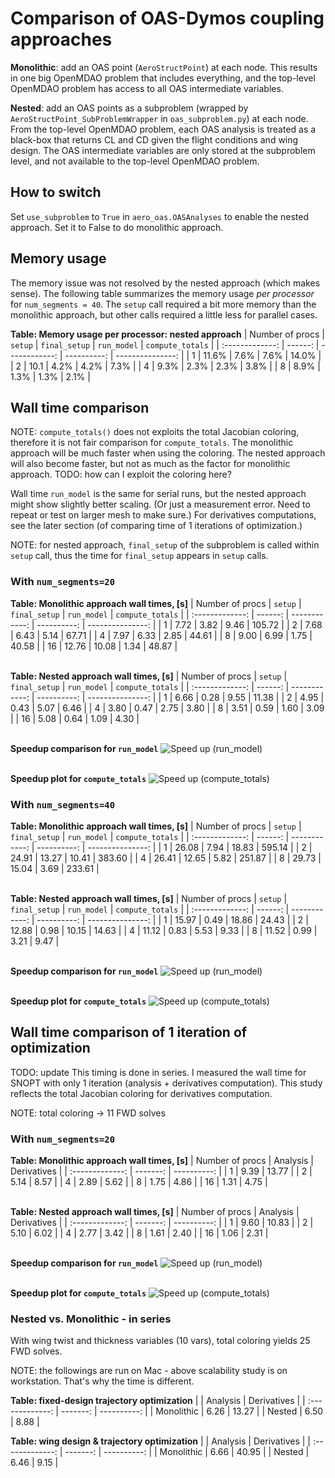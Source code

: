 # Comparison of OAS-Dymos coupling approaches

**Monolithic**: add an OAS point (`AeroStructPoint`) at each node.
This results in one big OpenMDAO problem that includes everything, and the top-level OpenMDAO problem has access to all OAS intermediate variables.  

**Nested**: add an OAS points as a subproblem (wrapped by `AeroStructPoint_SubProblemWrapper` in `oas_subproblem.py`) at each node.
From the top-level OpenMDAO problem, each OAS analysis is treated as a black-box that returns CL and CD given the flight conditions and wing design.
The OAS intermediate variables are only stored at the subproblem level, and not available to the top-level OpenMDAO problem.

## How to switch 
Set `use_subproblem` to `True` in `aero_oas.OASAnalyses` to enable the nested approach.
Set it to False to do monolithic approach.

## Memory usage

The memory issue was not resolved by the nested approach (which makes sense).
The following table summarizes the memory usage *per processor* for `num_segments = 40`.
The `setup` call required a bit more memory than the monolithic approach, but other calls required a little less for parallel cases.

**Table: Memory usage per processor: nested approach**
| Number of procs | `setup` | `final_setup` | `run_model` | `compute_totals` | 
| :-------------: | ------: | ------------: | ----------: | ---------------: |
| 1               | 11.6%   | 7.6%          | 7.6%        | 14.0%            |
| 2               | 10.1    | 4.2%          | 4.2%        | 7.3%             |
| 4               | 9.3%    | 2.3%          | 2.3%        | 3.8%             |
| 8               | 8.9%    | 1.3%          | 1.3%        | 2.1%             |

## Wall time comparison

NOTE: `compute_totals()` does not exploits the total Jacobian coloring, therefore it is not fair comparison for `compute_totals`.
The monolithic approach will be much faster when using the coloring.
The nested approach will also become faster, but not as much as the factor for monolithic approach.
TODO: how can I exploit the coloring here?

Wall time `run_model` is the same for serial runs, but the nested approach might show slightly better scaling. (Or just a measurement error. Need to repeat or test on larger mesh to make sure.)
For derivatives computations, see the later section (of comparing time of 1 iterations of optimization.)

NOTE: for nested approach, `final_setup` of the subproblem is called within `setup` call, thus the time for `final_setup` appears in `setup` calls.

###  With `num_segments=20`
**Table: Monolithic approach wall times, [s]**
| Number of procs | `setup` | `final_setup` | `run_model` | `compute_totals` | 
| :-------------: | ------: | ------------: | ----------: | ---------------: |
| 1               | 7.72    | 3.82          | 9.46        | 105.72           |
| 2               | 7.68    | 6.43          | 5.14        | 67.71            |
| 4               | 7.97    | 6.33          | 2.85        | 44.61            |
| 8               | 9.00    | 6.99          | 1.75        | 40.58            |
| 16              | 12.76   | 10.08         | 1.34        | 48.87            |

\
**Table: Nested approach wall times, [s]**
| Number of procs | `setup` | `final_setup` | `run_model` | `compute_totals` | 
| :-------------: | ------: | ------------: | ----------: | ---------------: |
| 1               | 6.66    | 0.28          | 9.55        | 11.38            |
| 2               | 4.95    | 0.43          | 5.07        | 6.46             |
| 4               | 3.80    | 0.47          | 2.75        | 3.80             |
| 8               | 3.51    | 0.59          | 1.60        | 3.09             |
| 16              | 5.08    | 0.64          | 1.09        | 4.30             |

\
**Speedup comparison for `run_model`**
![Speed up (run_model)](https://github.com/kanekosh/Dymos_parallel_analysis/blob/main/scaling_study/figs/speedup_run_model_Nseg20.jpg?raw=true)

\
**Speedup plot for `compute_totals`**
![Speed up (compute_totals)](https://github.com/kanekosh/Dymos_parallel_analysis/blob/main/scaling_study/figs/speedup_compute_totals_Nseg20.jpg?raw=true)


###  With `num_segments=40`
**Table: Monolithic approach wall times, [s]**
| Number of procs | `setup` | `final_setup` | `run_model` | `compute_totals` | 
| :-------------: | ------: | ------------: | ----------: | ---------------: |
| 1               | 26.08   | 7.94          | 18.83       | 595.14           |
| 2               | 24.91   | 13.27         | 10.41       | 383.60           |
| 4               | 26.41   | 12.65         | 5.82        | 251.87           |
| 8               | 29.73   | 15.04         | 3.69        | 233.61           |

\
**Table: Nested approach wall times, [s]**
| Number of procs | `setup` | `final_setup` | `run_model` | `compute_totals` | 
| :-------------: | ------: | ------------: | ----------: | ---------------: |
| 1               | 15.97   | 0.49          | 18.86       | 24.43            |
| 2               | 12.88   | 0.98          | 10.15       | 14.63            |
| 4               | 11.12   | 0.83          | 5.53        | 9.33             |
| 8               | 11.52   | 0.99          | 3.21        | 9.47             |

\
**Speedup comparison for `run_model`**
![Speed up (run_model)](https://github.com/kanekosh/Dymos_parallel_analysis/blob/main/scaling_study/figs/speedup_run_model_Nseg40.jpg?raw=true)

\
**Speedup plot for `compute_totals`**
![Speed up (compute_totals)](https://github.com/kanekosh/Dymos_parallel_analysis/blob/main/scaling_study/figs/speedup_compute_totals_Nseg40.jpg?raw=true)


## Wall time comparison of 1 iteration of optimization
TODO: update
This timing is done in series.
I measured the wall time for SNOPT with only 1 iteration (analysis + derivatives computation).
This study reflects the total Jacobian coloring for derivatives computation.

NOTE: total coloring -> 11 FWD solves

###  With `num_segments=20`
**Table: Monolithic approach wall times, [s]**
| Number of procs | Analysis | Derivatives | 
| :-------------: | -------: | ----------: |
| 1               | 9.39     | 13.77       |
| 2               | 5.14     | 8.57        |
| 4               | 2.89     | 5.62        |
| 8               | 1.75     | 4.86        |
| 16              | 1.31     | 4.75        |

\
**Table: Nested approach wall times, [s]**
| Number of procs | Analysis | Derivatives | 
| :-------------: | -------: | ----------: |
| 1               | 9.60     | 10.83       |
| 2               | 5.10     | 6.02        |
| 4               | 2.77     | 3.42        |
| 8               | 1.61     | 2.40        |
| 16              | 1.06     | 2.31        |

\
**Speedup comparison for `run_model`**
![Speed up (run_model)](https://github.com/kanekosh/Dymos_parallel_analysis/blob/main/scaling_study/figs/speedup_run_model_Nseg20_SNOPT1.jpg?raw=true)

\
**Speedup plot for `compute_totals`**
![Speed up (compute_totals)](https://github.com/kanekosh/Dymos_parallel_analysis/blob/main/scaling_study/figs/speedup_compute_totals_Nseg20_SNOPT1.jpg?raw=true)



### Nested vs. Monolithic - in series
With wing twist and thickness variables (10 vars), total coloring yields 25 FWD solves.

NOTE: the followings are run on Mac - above scalability study is on workstation. That's why the time is different.

**Table: fixed-design trajectory optimization**
|                 | Analysis | Derivatives | 
| :-------------: | -------: | ----------: |
| Monolithic      | 6.26     | 13.27       |
| Nested          | 6.50     | 8.88        |


**Table: wing design & trajectory optimization**
|                 | Analysis | Derivatives | 
| :-------------: | -------: | ----------: |
| Monolithic      | 6.66     | 40.95       |
| Nested          | 6.46     | 9.15        |
